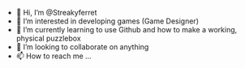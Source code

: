 - 👋 Hi, I’m @Streakyferret
- 👀 I’m interested in developing games (Game Designer)
- 🌱 I’m currently learning to use Github and how to make a working, physical puzzlebox
- 💞️ I’m looking to collaborate on anything
- 📫 How to reach me ...

<!---
Streakyferret/Streakyferret is a ✨ special ✨ repository because its `README.md` (this file) appears on your GitHub profile.
You can click the Preview link to take a look at your changes.
--->

